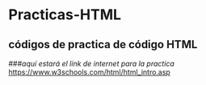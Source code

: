 # Practicas-HTML
## códigos de practica de código HTML
###_aquí estará el link de internet para la practica_  
https://www.w3schools.com/html/html_intro.asp
